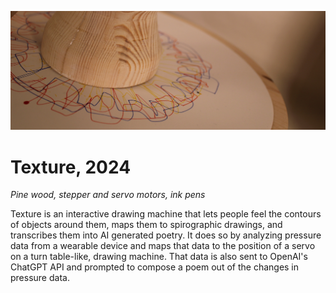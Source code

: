 ![Close-up of a wooden cylindrical object placed on paper with colorful abstract line patterns in red, blue, and yellow surrounding its base.](https://github.com/thomknoe/texture.js/blob/main/github-cover.png)

# Texture, 2024

_Pine wood, stepper and servo motors, ink pens_

Texture is an interactive drawing machine that lets people feel the contours of objects around them, maps them to spirographic drawings, and transcribes them into AI generated poetry. It does so by analyzing pressure data from a wearable device and maps that data to the position of a servo on a turn table-like, drawing machine. That data is also sent to OpenAI's ChatGPT API and prompted to compose a poem out of the changes in pressure data.
